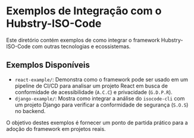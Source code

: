 # Exemplos de Integração com o Hubstry-ISO-Code

Este diretório contém exemplos de como integrar o framework Hubstry-ISO-Code com outras tecnologias e ecossistemas.

## Exemplos Disponíveis

-   `react-example/`: Demonstra como o framework pode ser usado em um pipeline de CI/CD para analisar um projeto React em busca de conformidade de acessibilidade (`A.C.C`) e privacidade (`G.D.P.R`).
-   `django-example/`: Mostra como integrar a análise do `isocode-cli` com um projeto Django para verificar a conformidade de segurança (`S.O.S`) no backend.

O objetivo destes exemplos é fornecer um ponto de partida prático para a adoção do framework em projetos reais.